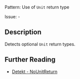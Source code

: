 Pattern: Use of `Unit` return type

Issue: -

## Description

Detects optional `Unit` return types.

## Further Reading

* [Detekt - NoUnitReturn](https://detekt.github.io/detekt/formatting.html#nounitreturn)